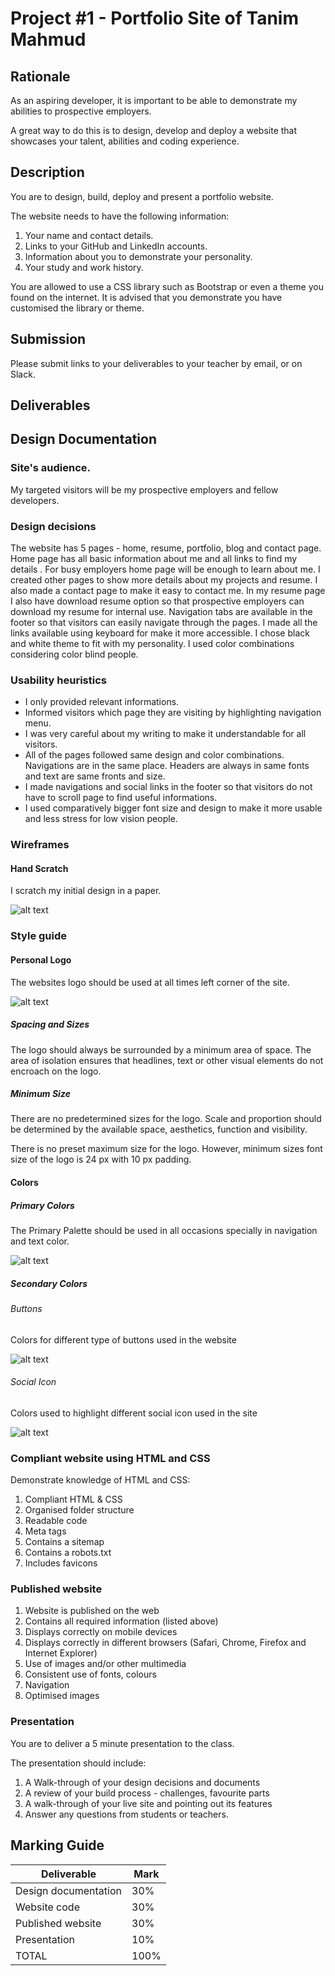 # Project #1 - Portfolio Site of Tanim Mahmud

## Rationale

As an aspiring developer, it is important to be able to demonstrate my abilities to prospective employers.

A great way to do this is to design, develop and deploy a website that showcases your talent, abilities and coding experience.


## Description

You are to design, build, deploy and present a portfolio website.

The website needs to have the following information:

1. Your name and contact details.
2. Links to your GitHub and LinkedIn accounts.
3. Information about you to demonstrate your personality.
4. Your study and work history.

You are allowed to use a CSS library such as Bootstrap or even a theme you found on the internet. It is advised that you demonstrate you have customised the library or theme.

## Submission

Please submit links to your deliverables to your teacher by email, or on Slack.

## Deliverables

## Design Documentation

### Site's audience.

  My targeted visitors will be my prospective employers and fellow developers.

### Design decisions

  The website has 5 pages - home, resume, portfolio, blog and contact page. Home page has all basic information about me and all links to find my details . For busy employers home page will be enough to learn about me. I created other pages to show more details about my projects and resume. I also made a contact page to make it easy to contact me. In my resume page I also have download resume option so that prospective employers can download my resume for internal use.
  Navigation tabs are available in the footer so that visitors can easily navigate through the pages. I made all the links available using keyboard for make it more accessible. I chose black and white theme to fit with my personality. I used color combinations considering color blind people.  

### Usability heuristics

  * I only provided relevant informations.
  * Informed visitors which page they are visiting by highlighting navigation menu.
  * I was very careful about my writing to make it understandable for all visitors.
  * All of the pages followed same design and color combinations. Navigations are in the same place. Headers are always in same fonts and text are same fronts and size.
  * I made navigations and social links in the footer so that visitors do not have to scroll page to find useful informations.
  * I used comparatively bigger font size and design to make it more usable and less stress for low vision people.

### Wireframes

#### Hand Scratch

  I scratch my initial design in a paper.

  ![alt text](/images/markdown_images/wireframe.jpg "hand scratch image")  

### Style guide

#### Personal Logo

The websites logo should be used at all times left corner of the site.

![alt text](/images/markdown_images/logo.jpg "website logo")

##### Spacing and Sizes

The logo should always be surrounded by a minimum area of space. The area of isolation ensures that headlines, text or other visual elements do not encroach on the logo.

##### Minimum Size
There are no predetermined sizes for the  logo. Scale and proportion should be determined by the available space, aesthetics, function and visibility.

There is no preset maximum size for the  logo. However, minimum sizes font size of the logo is 24 px with 10 px padding.

#### Colors

##### Primary Colors

The Primary Palette should be used in all occasions specially in navigation and text color.

![alt text](/images/markdown_images/primary_color.jpg "Primary colors")

##### Secondary Colors

###### Buttons

Colors for different type of buttons used in the website

![alt text](/images/markdown_images/buttons.jpg "button colors")

###### Social Icon

Colors used to highlight different social icon used in the site

![alt text](/images/markdown_images/social_colors.jpg "social icon colors")




### Compliant website using HTML and CSS

Demonstrate knowledge of HTML and CSS:

1. Compliant HTML & CSS
2. Organised folder structure
3. Readable code
4. Meta tags
5. Contains a sitemap
6. Contains a robots.txt
7. Includes favicons

### Published website

1. Website is published on the web
2. Contains all required information (listed above)
3. Displays correctly on mobile devices
4. Displays correctly in different browsers (Safari, Chrome, Firefox and Internet Explorer)
5. Use of images and/or other multimedia
6. Consistent use of fonts, colours
7. Navigation
8. Optimised images


### Presentation

You are to deliver a 5 minute presentation to the class.

The presentation should include:

1. A Walk-through of your design decisions and documents
2. A review of your build process - challenges, favourite parts
3. A walk-through of your live site and pointing out its  features
4. Answer any questions from students or teachers.

## Marking Guide

Deliverable | Mark
------------|-----
Design documentation | 30%
Website code | 30%
Published website | 30%
Presentation | 10%
TOTAL | 100%
